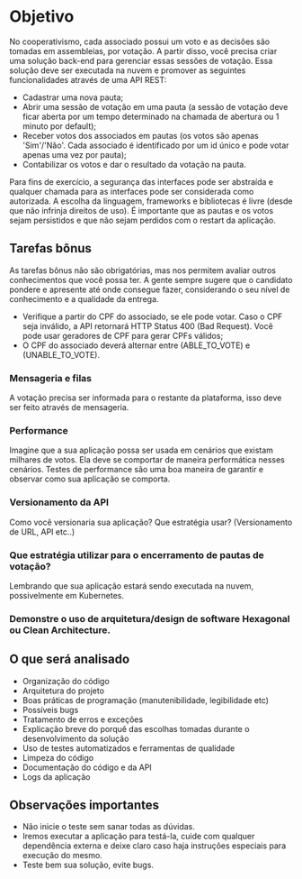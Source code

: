 # Objetivo

No cooperativismo, cada associado possui um voto e as decisões são tomadas em assembleias, por votação. A partir disso, você precisa criar uma solução back-end para gerenciar essas sessões de votação. Essa solução deve ser executada na nuvem e promover as seguintes funcionalidades através de uma API REST:

- Cadastrar uma nova pauta;
- Abrir uma sessão de votação em uma pauta (a sessão de votação deve ficar aberta por um tempo determinado na chamada de abertura ou 1 minuto por default);
- Receber votos dos associados em pautas (os votos são apenas 'Sim'/'Não'. Cada associado é identificado por um id único e pode votar apenas uma vez por pauta);
- Contabilizar os votos e dar o resultado da votação na pauta.

Para fins de exercício, a segurança das interfaces pode ser abstraída e qualquer chamada para as interfaces pode ser considerada como autorizada. A escolha da linguagem, frameworks e bibliotecas é livre (desde que não infrinja direitos de uso). É importante que as pautas e os votos sejam persistidos e que não sejam perdidos com o restart da aplicação.

## Tarefas bônus

As tarefas bônus não são obrigatórias, mas nos permitem avaliar outros conhecimentos que você possa ter. A gente sempre sugere que o candidato pondere e apresente até onde consegue fazer, considerando o seu nível de conhecimento e a qualidade da entrega.

- Verifique a partir do CPF do associado, se ele pode votar. Caso o CPF seja inválido, a API retornará HTTP Status 400 (Bad Request). Você pode usar geradores de CPF para gerar CPFs válidos;
- O CPF do associado deverá alternar entre (ABLE_TO_VOTE) e (UNABLE_TO_VOTE).

### Mensageria e filas

A votação precisa ser informada para o restante da plataforma, isso deve ser feito através de mensageria.

### Performance

Imagine que a sua aplicação possa ser usada em cenários que existam milhares de votos. Ela deve se comportar de maneira performática nesses cenários. Testes de performance são uma boa maneira de garantir e observar como sua aplicação se comporta.

### Versionamento da API

Como você versionaria sua aplicação? Que estratégia usar? (Versionamento de URL, API etc..)

### Que estratégia utilizar para o encerramento de pautas de votação?

Lembrando que sua aplicação estará sendo executada na nuvem, possivelmente em Kubernetes.

### Demonstre o uso de arquitetura/design de software Hexagonal ou Clean Architecture.

## O que será analisado

- Organização do código
- Arquitetura do projeto
- Boas práticas de programação (manutenibilidade, legibilidade etc)
- Possíveis bugs
- Tratamento de erros e exceções
- Explicação breve do porquê das escolhas tomadas durante o desenvolvimento da solução
- Uso de testes automatizados e ferramentas de qualidade
- Limpeza do código
- Documentação do código e da API
- Logs da aplicação

## Observações importantes

- Não inicie o teste sem sanar todas as dúvidas.
- Iremos executar a aplicação para testá-la, cuide com qualquer dependência externa e deixe claro caso haja instruções especiais para execução do mesmo.
- Teste bem sua solução, evite bugs.
